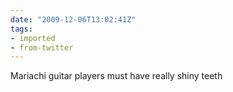 ```yaml
---
date: "2009-12-06T13:02:41Z"
tags:
- imported
- from-twitter
---
```

Mariachi guitar players must have really shiny teeth
